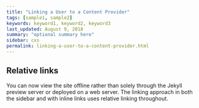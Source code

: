 ```yaml
---
title: "Linking a User to a Content Provider"
tags: [sample1, sample2]
keywords: keyword1, keyword2, keyword3
last_updated: August 9, 2018
summary: "optional summary here"
sidebar: cxs
permalink: linking-a-user-to-a-content-provider.html
---
```

## Relative links

You can now view the site offline rather than solely through the Jekyll preview server or deployed on a web server. The linking approach in both the sidebar and with inline links uses relative linking throughout.